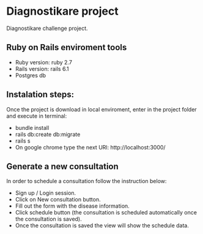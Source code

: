 # Diagnostikare project

Diagnostikare challenge project.


## Ruby on Rails enviroment tools
- Ruby version: ruby 2.7
- Rails version: rails 6.1
- Postgres db

## Instalation steps:
Once the project is download in local enviroment, enter in the project folder and execute in terminal:
- bundle install
- rails db:create db:migrate
- rails s
- On google chrome type the next URl: http://localhost:3000/

## Generate a new consultation
In order to schedule a consultation follow the instruction below:
- Sign up / Login session.
- Click on New consultation button.
- Fill out the form with the disease information.
- Click schedule button (the consultation is scheduled automatically once the consultation is saved).
- Once the consultation is saved the view will show the schedule data.
